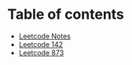 # Table of contents

* [Leetcode Notes](README.md)
* [Leetcode 142](leetcode-142.md)
* [Leetcode 873](leetcode-873.md)

